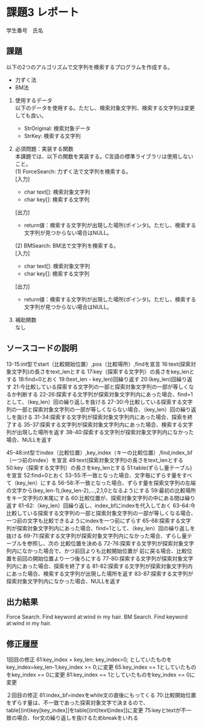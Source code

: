 # 課題3 レポート
学生番号　氏名


## 課題  

以下の2つのアルゴリズムで文字列を検索するプログラムを作成する。  
- 力ずく法
- BM法

1. 使用するデータ  
以下のデータを使用する。ただし、検索対象文字列、検索する文字列は変更しても良い。  
    - StrOriginal: 検索対象データ
    - StrKey: 検索する文字列

2. 必須問題：実装する関数  
本課題では、以下の関数を実装する。C言語の標準ライブラリは使用しないこと。  
    (1) ForceSearch: 力ずく法で文字列を検索する。  
    [入力]  
    - char text[]: 検索対象文字列  
    - char key[]: 検索する文字列  

    [出力]  
    - return値：検索する文字列が出現した場所(ポインタ)。ただし、検索する文字列が見つからない場合はNULL。  

    (2) BMSearch: BM法で文字列を検索する。  
    [入力]  
    - char text[]: 検索対象文字列  
    - char key[]: 検索する文字列  
 
    [出力]  
    - return値：検索する文字列が出現した場所(ポインタ)。ただし、検索する文字列が見つからない場合はNULL。  

3. 補助関数  
なし

## ソースコードの説明
13-15:int型でstart（比較開始位置）,pos（比較場所）,findを宣言
16:text(探索対象文字列)の長さをtext_lenとする
17:key（探索する文字列）の長さをkey_lenとする
18:find=0とおく
19:(text_len - key_len)回繰り返す
20:(key_len)回繰り返す
21:今比較している探索する文字列の一部と探索対象文字列の一部が等しくなるか判断する
22-26:探索する文字列が探索対象文字列内にあった場合、find=1として、（key_len）回の繰り返しを抜ける
27-30:今比較している探索する文字列の一部と探索対象文字列の一部が等しくならない場合、（key_len）回の繰り返しを抜ける
31-34:探索する文字列が探索対象文字列内にあった場合、探索を終了する
35-37:探索する文字列が探索対象文字列内にあった場合、検索する文字列が出現した場所を返す
38-40:探索する文字列が探索対象文字列内になかった場合、NULLを返す

45-48:int型でindex（比較位置）,key_index（キーの比較位置）,find,index_bf（一つ前のindex）を宣言
49:text(探索対象文字列)の長さをtext_lenとする
50:key（探索する文字列）の長さをkey_lenとする
51:table(ずらし量テーブル)を宣言
52:find=0とおく
53-55:不⼀致となった場合、⽂字毎にずらす量をすべて（key_len）にする
56-58:不⼀致となった場合、ずらす量を探索文字列の左端の文字から(key_len-1),(key_len-2),…,2,1,0となるようにする
59:最初の⽐較場所をキー⽂字列の末尾にする
60:⽐較位置が、探索対象⽂字列の中にある間は繰り返す
61-62:（key_len）回繰り返し、index_bfにindexを代入しておく
63-64:今比較している探索する文字列の一部と探索対象文字列の一部が等しくなる場合、一つ前の文字も比較できるようにindexを一つ前にずらす
65-68:探索する文字列が探索対象文字列内にあった場合、find=1として、（key_len）回の繰り返しを抜ける
69-71:探索する文字列が探索対象文字列内になかった場合、ずらし量テーブルを参照し、次の
⽐較位置を決める
72-76:探索する文字列が探索対象文字列内になかった場合で、かつ前回よりも⽐較開始位置が
前に戻る場合、⽐較位置を前回の開始位置より⼀つ後ろにする
77-80:探索する文字列が探索対象文字列内にあった場合、探索を終了する
81-82:探索する文字列が探索対象文字列内にあった場合、検索する文字列が出現した場所を返す
83-87:探索する文字列が探索対象文字列内になかった場合、NULLを返す


## 出力結果

Force Search. Find keyword at:wind in my hair.
BM Search. Find keyword at:wind in my hair.

## 修正履歴
1回目の修正
61:key_index = key_len; key_index>0; としていたものをkey_index=key_len-1;key_index >= 0;に変更
65:key_index == 1としていたものをkey_index == 0に変更
81:key_index == 1としていたものをkey_index == 0に変更

２回目の修正
61:index_bf=indexをwhile文の直後にもってくる
70:比較開始位置をずらす量は、不一致であった探索対象文字で決まるので、 table[(int)key[key_index]]をtable[(int)text[index]]に変更
75:keyとtextが不一致の場合、for文の繰り返しを抜けるためbreakをいれる

